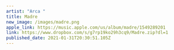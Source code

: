 ```yaml
---
artist: "Arca "
title: Madre
new_image: /images/madre.png
apple_link: https://music.apple.com/us/album/madre/1549289201
link: https://www.dropbox.com/s/g7rp19ko29h3cq9/Madre.zip?dl=1
published_date: 2021-01-31T20:30:51.105Z
---
```

